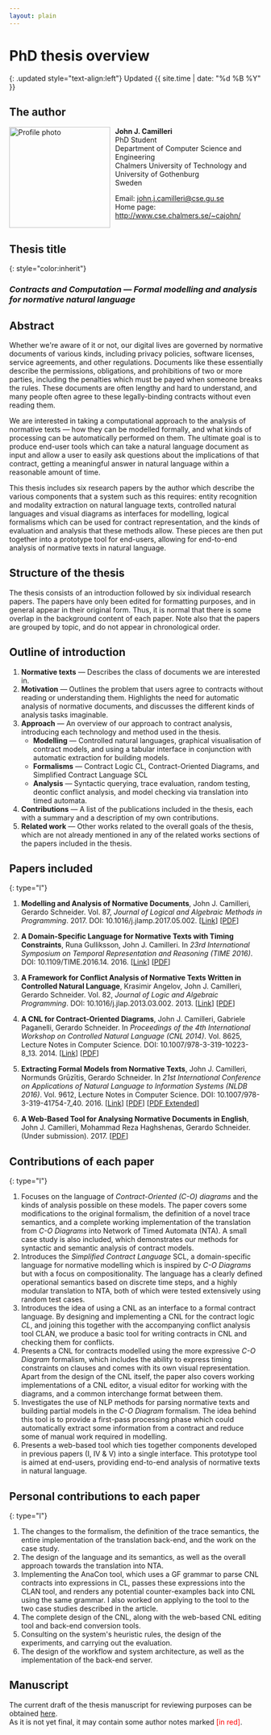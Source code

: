 ```yaml
---
layout: plain
---
```


# PhD thesis overview

{: .updated style="text-align:left"}
Updated {{ site.time | date: "%d %B %Y" }}

## The author

<img src="{{ site.baseurl }}/images/photo.jpg" alt="Profile photo" class="frame" style="float:left; height: 200px; margin:0px 10px 0px 0px" />

**John J. Camilleri**  
PhD Student  
Department of Computer Science and Engineering  
Chalmers University of Technology and University of Gothenburg  
Sweden

Email: <john.j.camilleri@cse.gu.se>  
Home page: <http://www.cse.chalmers.se/~cajohn/>

<div style="clear:both"></div>

## Thesis title

{: style="color:inherit"}
### _Contracts and Computation — Formal modelling and analysis for normative natural language_

## Abstract

Whether we're aware of it or not, our digital lives are governed by normative documents of various kinds, including privacy policies, software licenses, service agreements, and other regulations. Documents like these essentially describe the permissions, obligations, and prohibitions of two or more parties, including the penalties which must be payed when someone breaks the rules. These documents are often lengthy and hard to understand, and many people often agree to these legally-binding contracts without even reading them.

We are interested in taking a computational approach to the analysis of normative texts — how they can be modelled formally, and what kinds of processing can be automatically performed on them. The ultimate goal is to produce end-user tools which can take a natural language document as input and allow a user to easily ask questions about the implications of that contract, getting a meaningful answer in natural language within a reasonable amount of time.

This thesis includes six research papers by the author which describe the various components that a system such as this requires: entity recognition and modality extraction on natural language texts, controlled natural languages and visual diagrams as interfaces for modelling, logical formalisms which can be used for contract representation, and the kinds of evaluation and analysis that these methods allow. These pieces are then put together into a prototype tool for end-users, allowing for end-to-end analysis of normative texts in natural language.

## Structure of the thesis

The thesis consists of an introduction followed by six individual research papers.
The papers have only been edited for formatting purposes, and in general appear in their original form.
Thus, it is normal that there is some overlap in the background content of each paper.
Note also that the papers are grouped by topic, and do not appear in chronological order.

## Outline of introduction

1. **Normative texts** — Describes the class of documents we are interested in.
2. **Motivation** — Outlines the problem that users agree to contracts without reading or understanding them. Highlights the need for automatic analysis of normative documents, and discusses the different kinds of analysis tasks imaginable.
3. **Approach** — An overview of our approach to contract analysis, introducing each technology and method used in the thesis.
    - **Modelling** — Controlled natural languages, graphical visualisation of contract models, and using a tabular interface in conjunction with automatic extraction for building models.
    - **Formalisms** — Contract Logic CL, Contract-Oriented Diagrams, and Simplified Contract Language SCL
    - **Analysis** — Syntactic querying, trace evaluation, random testing, deontic conflict analysis, and model checking via translation into timed automata.
4. **Contributions** — A list of the publications included in the thesis, each with a summary and a description of my own contributions.
5. **Related work** — Other works related to the overall goals of the thesis, which are not already mentioned in any of the related works sections of the papers included in the thesis.

## Papers included

{: type="I"}
1. **Modelling and Analysis of Normative Documents**, John J. Camilleri, Gerardo Schneider. Vol. 87, _Journal of Logical and Algebraic Methods in Programming_. 2017. DOI: 10.1016/j.jlamp.2017.05.002.
[[Link](http://dx.doi.org/10.1016/j.jlamp.2017.05.002)]
[[PDF](http://academic.johnjcamilleri.com/papers/jlamp2017.pdf)]

2. **A Domain-Specific Language for Normative Texts with Timing Constraints**, Runa Gulliksson, John J. Camilleri. In _23rd International Symposium on Temporal Representation and Reasoning (TIME 2016)_. DOI: 10.1109/TIME.2016.14. 2016.
[[Link](http://dx.doi.org/10.1109/TIME.2016.14)]
[[PDF](http://academic.johnjcamilleri.com/papers/time2016.pdf)]

3. **A Framework for Conflict Analysis of Normative Texts Written in Controlled Natural Language**, Krasimir Angelov, John J. Camilleri, Gerardo Schneider. Vol. 82, _Journal of Logic and Algebraic Programming_. DOI: 10.1016/j.jlap.2013.03.002. 2013.
[[Link](http://dx.doi.org/10.1016/j.jlap.2013.03.002)]
[[PDF](http://academic.johnjcamilleri.com/papers/jlap2013.pdf)]

4. **A CNL for Contract-Oriented Diagrams**, John J. Camilleri, Gabriele Paganelli, Gerardo Schneider. In _Proceedings of the 4th International Workshop on Controlled Natural Language (CNL 2014)_. Vol. 8625, Lecture Notes in Computer Science. DOI: 10.1007/978-3-319-10223-8_13. 2014.
[[Link](http://dx.doi.org/10.1007/978-3-319-10223-8_13)]
[[PDF](http://academic.johnjcamilleri.com/papers/cnl2014.pdf)]

5. **Extracting Formal Models from Normative Texts**, John J. Camilleri, Normunds Grūzītis, Gerardo Schneider. In _21st International Conference on Applications of Natural Language to Information Systems (NLDB 2016)_. Vol. 9612, Lecture Notes in Computer Science. DOI: 10.1007/978-3-319-41754-7_40. 2016.
[[Link](http://dx.doi.org/10.1007/978-3-319-41754-7_40)]
[[PDF](http://academic.johnjcamilleri.com/papers/nldb2016.pdf)]
[[PDF Extended](http://academic.johnjcamilleri.com/papers/nldb2016extended.pdf)]

6. **A Web-Based Tool for Analysing Normative Documents in English**, John J. Camilleri, Mohammad Reza Haghshenas, Gerardo Schneider. (Under submission). 2017.
[[PDF](http://academic.johnjcamilleri.com/papers/ifm2017.pdf)]

## Contributions of each paper


{: type="I"}
1. Focuses on the language of _Contract-Oriented (C-O) diagrams_ and the kinds of analysis possible on these models.
The paper covers some modifications to the original formalism, the definition of a novel trace semantics,
and a complete working implementation of the translation from _C-O Diagrams_ into Network of Timed Automata (NTA).
A small case study is also included, which demonstrates our methods for syntactic and semantic analysis of contract models.
2. Introduces the _Simplified Contract Language_ SCL,
a domain-specific language for normative modelling which is inspired by _C-O Diagrams_ but with a focus on compositionality.
The language has a clearly defined operational semantics based on discrete time steps,
and a highly modular translation to NTA,
both of which were tested extensively using random test cases.
3. Introduces the idea of using a CNL as an interface to a formal contract language.
By designing and implementing a CNL for the contract logic _CL_, and joining this together with the accompanying conflict analysis tool CLAN,
we produce a basic tool for writing contracts in CNL and checking them for conflicts.
4. Presents a CNL for contracts modelled using the more expressive _C-O Diagram_ formalism,
which includes the ability to express timing constraints on clauses and comes with its own visual representation.
Apart from the design of the CNL itself, the paper also covers working implementations of a CNL editor,
a visual editor for working with the diagrams, and a common interchange format between them.
5. Investigates the use of NLP methods for parsing normative texts and building partial models in the _C-O Diagram_ formalism.
The idea behind this tool is to provide a first-pass processing phase which could automatically extract some information from a contract and reduce some of manual work required in modelling.
6. Presents a web-based tool which ties together components developed in previous papers (I, IV & V) into a single interface.
This prototype tool is aimed at end-users, providing end-to-end analysis of normative texts in natural language.

## Personal contributions to each paper

{: type="I"}
1. The changes to the formalism, the definition of the trace semantics, the entire implementation of the translation back-end, and the work on the case study.
2. The design of the language and its semantics, as well as the overall approach towards the translation into NTA.
3. Implementing the AnaCon tool, which uses a GF grammar to parse CNL contracts into expressions in CL, passes these expressions into the CLAN tool, and renders any potential counter-examples back into CNL using the same grammar.
I also worked on applying to the tool to the two case studies described in the article.
4. The complete design of the CNL, along with the web-based CNL editing tool and back-end conversion tools.
5. Consulting on the system's heuristic rules, the design of the experiments, and carrying out the evaluation.
6. The design of the workflow and system architecture, as well as the implementation of the back-end server.

## Manuscript

The current draft of the thesis manuscript for reviewing purposes can be obtained [here](http://www.cse.chalmers.se/~cajohn/phd-thesis-draft.pdf).   
As it is not yet final, it may contain some author notes marked <span style="color:red">[in red]</span>.
